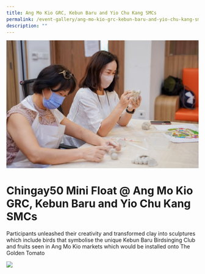 ```yaml
---
title: Ang Mo Kio GRC, Kebun Baru and Yio Chu Kang SMCs
permalink: /event-gallery/ang-mo-kio-grc-kebun-baru-and-yio-chu-kang-smcs
description: ""
---
```

![](/images/Event%20Gallery/chingay50-mini-float-@-ang-mo-kio-grc-kebun-baru-and-yio-chu-kang-smcs-2.jpeg)
# **Chingay50 Mini Float @ Ang Mo Kio GRC, Kebun Baru and Yio Chu Kang SMCs**
Participants unleashed their creativity and transformed clay into sculptures which include birds that symbolise the unique Kebun Baru Birdsinging Club and fruits seen in Ang Mo Kio markets which would be installed onto The Golden Tomato

<a href="http://www.facebook.com/sharer.php?u=http://www.chingay.gov.sg/image/event-gallery/chingay50-mini-float-@-ang-mo-kio-grc-kebun-baru-and-yio-chu-kang-smcs" style="float:left;">
	<img src="![](/images/facebook.png)" style="width:15px;height:auto;">
</a>
